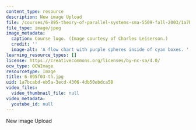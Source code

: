 ```yaml
---
content_type: resource
description: New image Upload
file: /courses/6-895-theory-of-parallel-systems-sma-5509-fall-2003/1a7bcabdeb5a3ecd43064db50ebdca58_6-895f03-th.jpg
file_type: image/jpeg
image_metadata:
  caption: Course logo. (Image courtesy of Charles Leiserson.)
  credit: ''
  image-alt: 'A flow chart with purple spheres inside of cyan boxes. '
learning_resource_types: []
license: https://creativecommons.org/licenses/by-nc-sa/4.0/
ocw_type: OCWImage
resourcetype: Image
title: 6-895f03-th.jpg
uid: 1a7bcabd-eb5a-3ecd-4306-4db50ebdca58
video_files:
  video_thumbnail_file: null
video_metadata:
  youtube_id: null
---
```

New image Upload